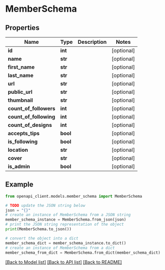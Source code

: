 # MemberSchema


## Properties

Name | Type | Description | Notes
------------ | ------------- | ------------- | -------------
**id** | **int** |  | [optional] 
**name** | **str** |  | [optional] 
**first_name** | **str** |  | [optional] 
**last_name** | **str** |  | [optional] 
**url** | **str** |  | [optional] 
**public_url** | **str** |  | [optional] 
**thumbnail** | **str** |  | [optional] 
**count_of_followers** | **int** |  | [optional] 
**count_of_following** | **int** |  | [optional] 
**count_of_designs** | **int** |  | [optional] 
**accepts_tips** | **bool** |  | [optional] 
**is_following** | **bool** |  | [optional] 
**location** | **str** |  | [optional] 
**cover** | **str** |  | [optional] 
**is_admin** | **bool** |  | [optional] 

## Example

```python
from openapi_client.models.member_schema import MemberSchema

# TODO update the JSON string below
json = "{}"
# create an instance of MemberSchema from a JSON string
member_schema_instance = MemberSchema.from_json(json)
# print the JSON string representation of the object
print(MemberSchema.to_json())

# convert the object into a dict
member_schema_dict = member_schema_instance.to_dict()
# create an instance of MemberSchema from a dict
member_schema_from_dict = MemberSchema.from_dict(member_schema_dict)
```
[[Back to Model list]](../README.md#documentation-for-models) [[Back to API list]](../README.md#documentation-for-api-endpoints) [[Back to README]](../README.md)


